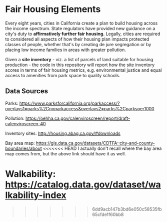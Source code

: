 # Fair Housing Elements

Every eight years, cities in California create a plan to build housing across the income spectrum. State regulators have provided new guidance on a city's duty to **affirmatively further fair housing.** Legally, cities are required to considered all aspects of how their housing plan impacts protected classes of people, whether that's by creating de jure segregation or by placing low income families in areas with greater pollution.

Given a **site inventory** - viz. a list of parcels of land suitable for housing production - the code in this repository will report how the site inventory scores in terms of fair housing metrics, e.g. environmental justice and equal access to amenities from park space to quality schools.

## Data Sources

Parks: https://www.parksforcalifornia.org/parkaccess/?overlays1=parks%2Cnoparkaccess&overlays2=parks%2Cparksper1000

Pollution: https://oehha.ca.gov/calenviroscreen/report/draft-calenviroscreen-40

Inventory sites: http://housing.abag.ca.gov/#downloads

Bay area map: https://gis.data.ca.gov/datasets/CDTFA::city-and-county-boundaries/about
<<<<<<< HEAD
I actually don't recall where the bay area map comes from, but the above link should have it as well.

Walkability: https://catalog.data.gov/dataset/walkability-index
=======
>>>>>>> 6dd9acb147b3bd6e050c58535fb65cfde1f60bb8
